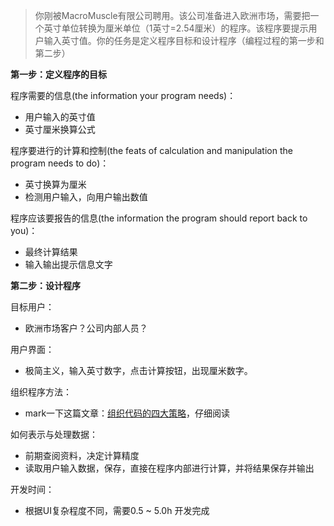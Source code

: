> 你刚被MacroMuscle有限公司聘用。该公司准备进入欧洲市场，需要把一个英寸单位转换为厘米单位（1英寸=2.54厘米）的程序。该程序要提示用户输入英寸值。你的任务是定义程序目标和设计程序（编程过程的第一步和第二步）

**第一步：定义程序的目标**

程序需要的信息(the information your program needs)：
- 用户输入的英寸值
- 英寸厘米换算公式

程序要进行的计算和控制(the feats of calculation and manipulation the program needs to do)：
- 英寸换算为厘米
- 检测用户输入，向用户输出数值

程序应该要报告的信息(the information the program should report back to you)：
- 最终计算结果
- 输入输出提示信息文字

**第二步：设计程序**

目标用户：
- 欧洲市场客户？公司内部人员？

用户界面：
- 极简主义，输入英寸数字，点击计算按钮，出现厘米数字。

组织程序方法：
- mark一下这篇文章：[组织代码的四大策略](http://www.infoq.com/cn/articles/four-strategies-for-organizing-code)，仔细阅读

如何表示与处理数据：
- 前期查阅资料，决定计算精度
- 读取用户输入数据，保存，直接在程序内部进行计算，并将结果保存并输出

开发时间：
- 根据UI复杂程度不同，需要0.5 ~ 5.0h 开发完成
